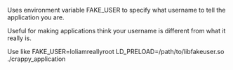 Uses environment variable FAKE\_USER to specify what username to tell the application you are.

Useful for making applications think your username is different from what it really is.

Use like FAKE\_USER=loliamreallyroot LD\_PRELOAD=/path/to/libfakeuser.so ./crappy\_application

